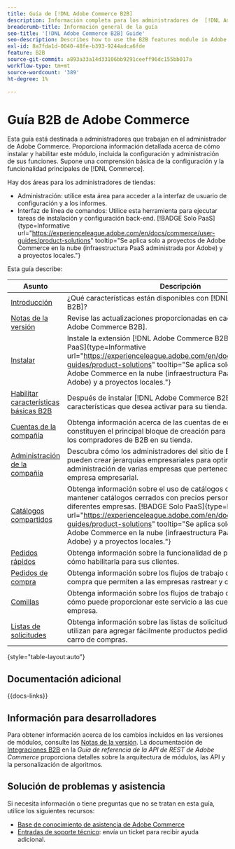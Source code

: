 ```yaml
---
title: Guía de [!DNL Adobe Commerce B2B]
description: Información completa para los administradores de  [!DNL Adobe Commerce B2B] , incluida la instalación y configuración.
breadcrumb-title: Información general de la guía
seo-title: '[!DNL Adobe Commerce B2B] Guide'
seo-description: Describes how to use the B2B features module in Adobe Commerce.
exl-id: 8a7fda1d-0040-48fe-b393-9244adca6fde
feature: B2B
source-git-commit: a893a33a14d33106bb9291ceeff96dc155bb017a
workflow-type: tm+mt
source-wordcount: '389'
ht-degree: 1%

---
```


# Guía B2B de Adobe Commerce

Esta guía está destinada a administradores que trabajan en el administrador de Adobe Commerce. Proporciona información detallada acerca de cómo instalar y habilitar este módulo, incluida la configuración y administración de sus funciones. Supone una comprensión básica de la configuración y la funcionalidad principales de [!DNL Commerce].

Hay dos áreas para los administradores de tiendas:

- Administración: utilice esta área para acceder a la interfaz de usuario de configuración y a los informes.
- Interfaz de línea de comandos: Utilice esta herramienta para ejecutar tareas de instalación y configuración back-end. [!BADGE Solo PaaS]{type=Informative url="https://experienceleague.adobe.com/en/docs/commerce/user-guides/product-solutions" tooltip="Se aplica solo a proyectos de Adobe Commerce en la nube (infraestructura PaaS administrada por Adobe) y a proyectos locales."}

Esta guía describe:

| Asunto | Descripción |
| ------- | ----------- |
| [Introducción](introduction.md) | ¿Qué características están disponibles con [!DNL Adobe Commerce B2B]? |
| [Notas de la versión](release-notes.md) | Revise las actualizaciones proporcionadas en cada versión [!DNL Adobe Commerce B2B]. |
| [Instalar](install.md) | Instale la extensión [!DNL Adobe Commerce B2B]. [!BADGE Solo PaaS]{type=Informative url="https://experienceleague.adobe.com/en/docs/commerce/user-guides/product-solutions" tooltip="Se aplica solo a proyectos de Adobe Commerce en la nube (infraestructura PaaS administrada por Adobe) y a proyectos locales."} |
| [Habilitar características básicas B2B](enable-basic-features.md) | Después de instalar [!DNL Adobe Commerce B2B], debe habilitar las características que desea activar para su tienda. |
| [Cuentas de la compañía](account-companies.md) | Obtenga información acerca de las cuentas de empresa y cómo constituyen el principal bloque de creación para ofrecer asistencia a los compradores de B2B en su tienda. |
| [Administración de la compañía](manage-companies.md) | Descubra cómo los administradores del sitio de B2B Commerce pueden crear jerarquías empresariales para optimizar la administración de varias empresas que pertenecen a la misma empresa empresarial. |
| [Catálogos compartidos](catalog-shared.md) | Obtenga información sobre el uso de catálogos compartidos para mantener catálogos cerrados con precios personalizados para diferentes empresas. [!BADGE Solo PaaS]{type=Informative url="https://experienceleague.adobe.com/en/docs/commerce/user-guides/product-solutions" tooltip="Se aplica solo a proyectos de Adobe Commerce en la nube (infraestructura PaaS administrada por Adobe) y a proyectos locales."} |
| [Pedidos rápidos](quick-order.md) | Obtenga información sobre la funcionalidad de pedidos rápidos y cómo habilitarla para sus clientes. |
| [Pedidos de compra](purchase-order-flow.md) | Obtenga información sobre los flujos de trabajo de pedidos de compra que permiten a las empresas rastrear y controlar su gasto. |
| [Comillas](quotes.md) | Obtenga información sobre los flujos de trabajo de presupuestos y cómo puede proporcionar este servicio a las cuentas de su empresa. |
| [Listas de solicitudes](requisition-lists.md) | Obtenga información sobre las listas de solicitudes y cómo se utilizan para agregar fácilmente productos pedidos con frecuencia al carro de compras. |

{style="table-layout:auto"}

## Documentación adicional

{{docs-links}}

## Información para desarrolladores

Para obtener información acerca de los cambios incluidos en las versiones de módulos, consulte las [Notas de la versión](release-notes.md). La documentación de [Integraciones B2B](https://developer.adobe.com/commerce/webapi/rest/b2b/) en la _Guía de referencia de la API de REST de Adobe Commerce_ proporciona detalles sobre la arquitectura de módulos, las API y la personalización de algoritmos.

## Solución de problemas y asistencia

Si necesita información o tiene preguntas que no se tratan en esta guía, utilice los siguientes recursos:

- [Base de conocimiento de asistencia de Adobe Commerce](https://experienceleague.adobe.com/docs/commerce-knowledge-base/kb/overview.html)
- [Entradas de soporte técnico](https://experienceleague.adobe.com/docs/commerce-knowledge-base/kb/help-center-guide/magento-help-center-user-guide.html#submit-ticket): envía un ticket para recibir ayuda adicional.
